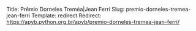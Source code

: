 Title: Prêmio Dorneles Treméa|Jean Ferri
Slug: premio-dorneles-tremea-jean-ferri
Template: redirect
Redirect: https://apyb.python.org.br/apyb/premio-dorneles-tremea-jean-ferri/